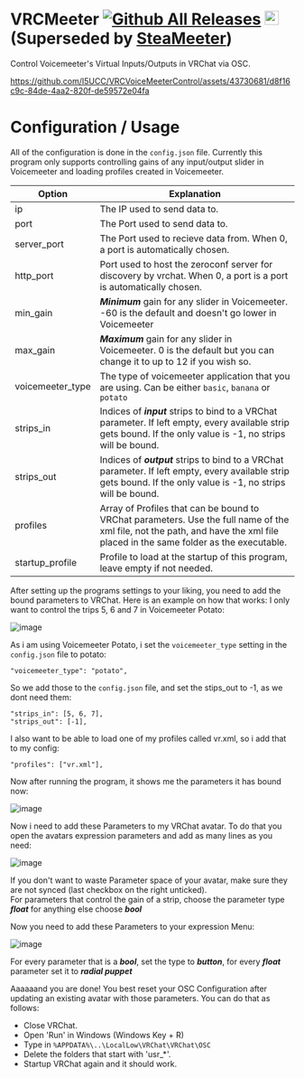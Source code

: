 # VRCMeeter [![Github All Releases](https://img.shields.io/github/downloads/i5ucc/VRCMeeter/total.svg)](https://github.com/I5UCC/VRCMeeter/releases/latest) <a href='https://ko-fi.com/i5ucc' target='_blank'><img height='35' style='border:0px;height:25px;' src='https://az743702.vo.msecnd.net/cdn/kofi3.png?v=0' border='0' alt='Buy Me a Coffee at ko-fi.com'></a> (Superseded by [SteaMeeter](https://github.com/I5UCC/SteaMeeter))


Control Voicemeeter's Virtual Inputs/Outputs in VRChat via OSC. 

https://github.com/I5UCC/VRCVoiceMeeterControl/assets/43730681/d8f16c9c-84de-4aa2-820f-de59572e04fa

# Configuration / Usage

All of the configuration is done in the `config.json` file.
Currently this program only supports controlling gains of any input/output slider in Voicemeeter and loading profiles created in Voicemeeter.

| Option | Explanation |
| ------ | ----------- |
| ip | The IP used to send data to. |
| port | The Port used to send data to. |
| server_port | The Port used to recieve data from. When 0, a port is automatically chosen. |
| http_port | Port used to host the zeroconf server for discovery by vrchat. When 0, a port is a port is automatically chosen. |
| min_gain | ***Minimum*** gain for any slider in Voicemeeter. -60 is the default and doesn't go lower in Voicemeeter |
| max_gain | ***Maximum*** gain for any slider in Voicemeeter. 0 is the default but you can change it to up to 12 if you wish so. |
| voicemeeter_type | The type of voicemeeter application that you are using. Can be either `basic`, `banana` or `potato` |
| strips_in | Indices of ***input*** strips to bind to a VRChat parameter. If left empty, every available strip gets bound. If the only value is -1, no strips will be bound. |
| strips_out | Indices of ***output*** strips to bind to a VRChat parameter. If left empty, every available strip gets bound. If the only value is -1, no strips will be bound. |
| profiles | Array of Profiles that can be bound to VRChat parameters. Use the full name of the xml file, not the path, and have the xml file placed in the same folder as the executable. |
| startup_profile | Profile to load at the startup of this program, leave empty if not needed. |

After setting up the programs settings to your liking, you need to add the bound parameters to VRChat. Here is an example on how that works:
I only want to control the trips 5, 6 and 7 in Voicemeeter Potato:

![image](https://github.com/I5UCC/VRCMeeter/assets/43730681/47da8ace-ade1-42e0-ac98-54ff8b343d2e)

As i am using Voicemeeter Potato, i set the `voicemeeter_type` setting in the `config.json` file to potato:

`"voicemeeter_type": "potato",`

So we add those to the `config.json` file, and set the stips_out to -1, as we dont need them:

```
"strips_in": [5, 6, 7],
"strips_out": [-1],
```

I also want to be able to load one of my profiles called vr.xml, so i add that to my config:

`"profiles": ["vr.xml"],`

Now after running the program, it shows me the parameters it has bound now:

![image](https://github.com/I5UCC/VRCMeeter/assets/43730681/bfc8479a-507b-4ddc-8dc8-1324c001b7f0)

Now i need to add these Parameters to my VRChat avatar. To do that you open the avatars expression parameters and add as many lines as you need:

![image](https://github.com/I5UCC/VRCMeeter/assets/43730681/ffe05722-8763-426a-9482-a2ac45ef9ff2)

If you don't want to waste Parameter space of your avatar, make sure they are not synced (last checkbox on the right unticked). <br>
For parameters that control the gain of a strip, choose the parameter type ***float*** for anything else choose ***bool***

Now you need to add these Parameters to your expression Menu:

![image](https://github.com/I5UCC/VRCMeeter/assets/43730681/71fe16ab-38eb-43bb-aa4e-935e1affa6cb)

For every parameter that is a ***bool***, set the type to ***button***, for every ***float*** parameter set it to ***radial puppet*** 

Aaaaaand you are done! You best reset your OSC Configuration after updating an existing avatar with those parameters. You can do that as follows:
- Close VRChat.
- Open 'Run' in Windows (Windows Key + R)
- Type in `%APPDATA%\..\LocalLow\VRChat\VRChat\OSC`
- Delete the folders that start with 'usr_*'.
- Startup VRChat again and it should work.
